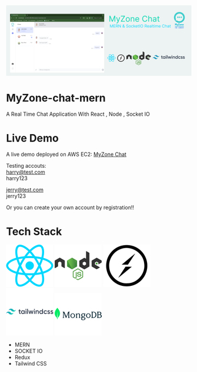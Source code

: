 ![thumbnail](/client/public/thumbsnails/thumbnail.png)

# MyZone-chat-mern

A Real Time Chat Application With React , Node , Socket IO

# Live Demo

A live demo deployed on AWS EC2: [MyZone Chat](ec2-52-6-236-236.compute-1.amazonaws.com)

Testing accouts: <br>
harry@test.com<br>
harry123<br>

jerry@test.com<br>
jerry123

Or you can create your own account by registration!!

# Tech Stack
![stack](/client/public/thumbsnails/react.svg)
![stack](/client/public/thumbsnails/nodejs.svg)
![stack](/client/public/thumbsnails/socket.io.svg)
![stack](/client/public/thumbsnails/tailwindcss.svg)
![stack](/client/public/thumbsnails/mongodb.svg)


* MERN 
* SOCKET IO
* Redux
* Tailwind CSS
